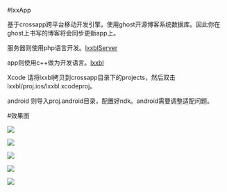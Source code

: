 #lxxApp

基于crossapp跨平台移动开发引擎。使用ghost开源博客系统数据库。因此你在ghost上书写的博客将会同步更新app上。

服务器则使用php语言开发。[lxxblServer](https://github.com/lxy254069025/lxxblApp/tree/master/lxxblServer)

app则使用c++做为开发语言。[lxxbl](https://github.com/lxy254069025/lxxblApp/tree/master/lxxbl)

Xcode 请将lxxbl拷贝到crossapp目录下的projects，然后双击lxxbl/proj.ios/lxxbl.xcodeproj。

android 则导入proj.android目录，配置好ndk。android需要调整适配问题。

#效果图

![](https://github.com/lxy254069025/lxxblApp/blob/master/image/IMG_0068.PNG?raw=true)

![](https://github.com/lxy254069025/lxxblApp/blob/master/image/IMG_0067.PNG?raw=true)

![](https://github.com/lxy254069025/lxxblApp/blob/master/image/IMG_0066.PNG?raw=true)

![](https://github.com/lxy254069025/lxxblApp/blob/master/image/IMG_0064.PNG?raw=true)

![](https://github.com/lxy254069025/lxxblApp/blob/master/image/IMG_0069.PNG?raw=true)
